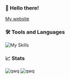 ### 👋 Hello there!

[My website](https://onlyra1n.top)

### 🛠 Tools and Languages

![My Skills](https://skillicons.dev/icons?i=git,github,idea,java,js,py,&theme=light)

### 📈 Stats

![qwq](https://github-readme-stats.vercel.app/api?username=Fiz-Victor&theme=dracula&show_icons=true)
![qwq](https://github-readme-stats.vercel.app/api/top-langs/?username=Fiz-Victor&theme=dracula&layout=compact)
